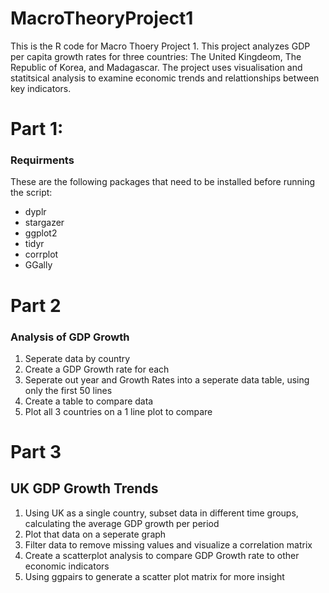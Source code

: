 # MacroTheoryProject1

This is the R code for Macro Thoery Project 1. This project analyzes GDP per capita growth rates for three countries: The United Kingdeom, The Republic of Korea, and Madagascar. 
The project uses visualisation and statitsical analysis to examine economic trends and relattionships between key indicators. 


#  Part 1:
### Requirments
These are the following packages that need to be installed before running the script:
- dyplr
- stargazer
- ggplot2
- tidyr
- corrplot
- GGally

# Part 2
### Analysis of GDP Growth

1. Seperate data by country
2. Create a GDP Growth rate for each
3. Seperate out year and Growth Rates into a seperate data table, using only the first 50 lines
4. Create a table to compare data
5. Plot all 3 countries on a 1 line plot to compare

# Part 3

## UK GDP Growth Trends

1. Using UK as a single country, subset data in different time groups, calculating the average GDP growth per period
2. Plot that data on a seperate graph
3. Filter data to remove missing values and visualize a correlation matrix
4. Create a scatterplot analysis to compare GDP Growth rate to other economic indicators
5. Using ggpairs to generate a scatter plot matrix for more insight

